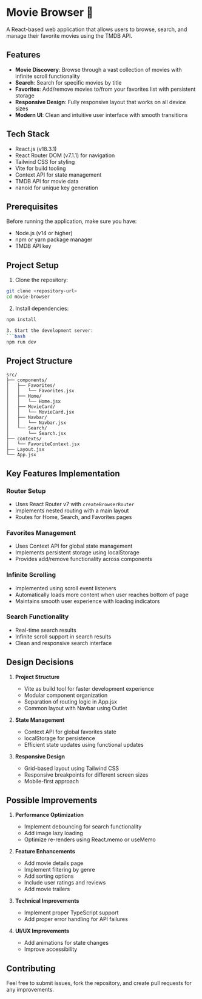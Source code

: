 # Movie Browser 🎥

A React-based web application that allows users to browse, search, and manage their favorite movies using the TMDB API.

## Features

- **Movie Discovery**: Browse through a vast collection of movies with infinite scroll functionality
- **Search**: Search for specific movies by title
- **Favorites**: Add/remove movies to/from your favorites list with persistent storage
- **Responsive Design**: Fully responsive layout that works on all device sizes
- **Modern UI**: Clean and intuitive user interface with smooth transitions

## Tech Stack

- React.js (v18.3.1)
- React Router DOM (v7.1.1) for navigation
- Tailwind CSS for styling
- Vite for build tooling
- Context API for state management
- TMDB API for movie data
- nanoid for unique key generation

## Prerequisites

Before running the application, make sure you have:
- Node.js (v14 or higher)
- npm or yarn package manager
- TMDB API key

## Project Setup

1. Clone the repository:
```bash
git clone <repository-url>
cd movie-browser
```

2. Install dependencies:
```bash
npm install

3. Start the development server:
```bash
npm run dev
```

## Project Structure

```
src/
├── components/
│   ├── Favorites/
│   │   └── Favorites.jsx
│   ├── Home/
│   │   └── Home.jsx
│   ├── MovieCard/
│   │   └── MovieCard.jsx
│   ├── Navbar/
│   │   └── Navbar.jsx
│   └── Search/
│       └── Search.jsx
├── contexts/
│   └── FavoriteContext.jsx
├── Layout.jsx
└── App.jsx
```

## Key Features Implementation

### Router Setup
- Uses React Router v7 with `createBrowserRouter`
- Implements nested routing with a main layout
- Routes for Home, Search, and Favorites pages

### Favorites Management
- Uses Context API for global state management
- Implements persistent storage using localStorage
- Provides add/remove functionality across components

### Infinite Scrolling
- Implemented using scroll event listeners
- Automatically loads more content when user reaches bottom of page
- Maintains smooth user experience with loading indicators

### Search Functionality
- Real-time search results
- Infinite scroll support in search results
- Clean and responsive search interface

## Design Decisions

1. **Project Structure**
   - Vite as build tool for faster development experience
   - Modular component organization
   - Separation of routing logic in App.jsx
   - Common layout with Navbar using Outlet

2. **State Management**
   - Context API for global favorites state
   - localStorage for persistence
   - Efficient state updates using functional updates

3. **Responsive Design**
   - Grid-based layout using Tailwind CSS
   - Responsive breakpoints for different screen sizes
   - Mobile-first approach

## Possible Improvements

1. **Performance Optimization**
   - Implement debouncing for search functionality
   - Add image lazy loading
   - Optimize re-renders using React.memo or useMemo

2. **Feature Enhancements**
   - Add movie details page
   - Implement filtering by genre
   - Add sorting options
   - Include user ratings and reviews
   - Add movie trailers

3. **Technical Improvements**
   - Implement proper TypeScript support
   - Add proper error handling for API failures

4. **UI/UX Improvements**
   - Add animations for state changes
   - Improve accessibility

## Contributing

Feel free to submit issues, fork the repository, and create pull requests for any improvements.